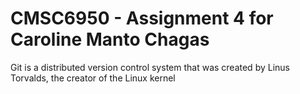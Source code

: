 # CMSC6950 - Assignment 4 for Caroline Manto Chagas
Git is a distributed version control system that was created by
Linus Torvalds, the creator of the Linux kernel

